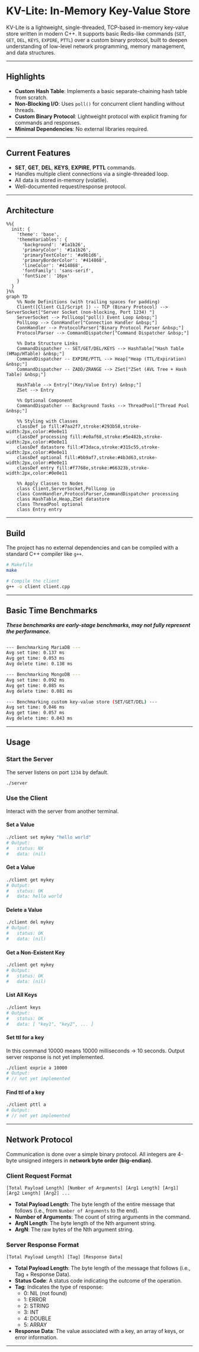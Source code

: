 # KV-Lite: In-Memory Key-Value Store

KV-Lite is a lightweight, single-threaded, TCP-based in-memory key-value store written in modern C++. It supports basic Redis-like commands (`SET`, `GET`, `DEL`, `KEYS`, `EXPIRE`, `PTTL`) over a custom binary protocol, built to deepen understanding of low-level network programming, memory management, and data structures.

---

## Highlights

- **Custom Hash Table**: Implements a basic separate-chaining hash table from scratch.
- **Non-Blocking I/O**: Uses `poll()` for concurrent client handling without threads.
- **Custom Binary Protocol**: Lightweight protocol with explicit framing for commands and responses.
- **Minimal Dependencies**: No external libraries required.

---

## Current Features

- **SET**, **GET**, **DEL**, **KEYS**, **EXPIRE**, **PTTL** commands.
- Handles multiple client connections via a single-threaded loop.
- All data is stored in-memory (volatile).
- Well-documented request/response protocol.

---

## Architecture

```mermaid
%%{
  init: {
    'theme': 'base',
    'themeVariables': {
      'background': '#1a1b26',
      'primaryColor': '#1a1b26',
      'primaryTextColor': '#a9b1d6',
      'primaryBorderColor': '#414868',
      'lineColor': '#414868',
      'fontFamily': 'sans-serif',
      'fontSize': '16px'
    }
  }
}%%
graph TD
    %% Node Definitions (with trailing spaces for padding)
    Client([Client CLI/Script ]) -- TCP (Binary Protocol) --> ServerSocket["Server Socket (non-blocking, Port 1234) "]
    ServerSocket --> PollLoop["poll() Event Loop &nbsp;"]
    PollLoop --> ConnHandler["Connection Handler &nbsp;"]
    ConnHandler --> ProtocolParser["Binary Protocol Parser &nbsp;"]
    ProtocolParser --> CommandDispatcher["Command Dispatcher &nbsp;"]

    %% Data Structure Links
    CommandDispatcher -- SET/GET/DEL/KEYS --> HashTable["Hash Table (HMap/HTable) &nbsp;"]
    CommandDispatcher -- EXPIRE/PTTL --> Heap["Heap (TTL/Expiration) &nbsp;"]
    CommandDispatcher -- ZADD/ZRANGE --> ZSet["ZSet (AVL Tree + Hash Table) &nbsp;"]

    HashTable --> Entry["(Key/Value Entry) &nbsp;"]
    ZSet --> Entry

    %% Optional Component
    CommandDispatcher -- Background Tasks --> ThreadPool["Thread Pool &nbsp;"]

    %% Styling with Classes
    classDef io fill:#7aa2f7,stroke:#293b58,stroke-width:2px,color:#0e0e11
    classDef processing fill:#e0af68,stroke:#5e482b,stroke-width:2px,color:#0e0e11
    classDef datastore fill:#73daca,stroke:#315c55,stroke-width:2px,color:#0e0e11
    classDef optional fill:#bb9af7,stroke:#4b3d63,stroke-width:2px,color:#0e0e11
    classDef entry fill:#f7768e,stroke:#66323b,stroke-width:2px,color:#0e0e11

    %% Apply Classes to Nodes
    class Client,ServerSocket,PollLoop io
    class ConnHandler,ProtocolParser,CommandDispatcher processing
    class HashTable,Heap,ZSet datastore
    class ThreadPool optional
    class Entry entry
```


---

## Build

The project has no external dependencies and can be compiled with a standard C++ compiler like `g++`.

```bash
# Makefile
make

# Compile the client
g++ -o client client.cpp
```
---

## Basic Time Benchmarks

***These benchmarks are early-stage benchmarks, may not fully represent the performance.***

```bash

--- Benchmarking MariaDB ---
Avg set time: 0.137 ms
Avg get time: 0.053 ms
Avg delete time: 0.138 ms

--- Benchmarking MongoDB ---
Avg set time: 0.092 ms
Avg get time: 0.085 ms
Avg delete time: 0.081 ms

--- Benchmarking custom key-value store (SET/GET/DEL) ---
Avg set time: 0.046 ms
Avg get time: 0.057 ms
Avg delete time: 0.043 ms
```

---

## Usage

### Start the Server

The server listens on port `1234` by default.

```bash
./server
```

### Use the Client

Interact with the server from another terminal.

#### Set a Value

```bash
./client set mykey "hello world"
# Output:
#   status: NX
#   data: (nil)
```

#### Get a Value

```bash
./client get mykey
# Output:
#   status: OK
#   data: hello world
```

#### Delete a Value

```bash
./client del mykey
# Output:
#   status: OK
#   data: (nil)
```

#### Get a Non-Existent Key

```bash
./client get mykey
# Output:
#   status: OK
#   data: (nil)
```

#### List All Keys

```bash
./client keys
# Output:
#   status: OK
#   data: [ "key1", "key2", ... ]
```

#### Set ttl for a key
In this command 10000 means 10000 milliseconds -> 10 seconds. Output server response is not yet implemented.

```bash
./client exprie a 10000
# Output:
# // not yet implemented
```

#### Find ttl of a key

```bash
./client pttl a
# Output:
# // not yet implemented
```
---

## Network Protocol

Communication is done over a simple binary protocol. All integers are 4-byte unsigned integers in **network byte order (big-endian)**.

### Client Request Format

```
[Total Payload Length] [Number of Arguments] [Arg1 Length] [Arg1] [Arg2 Length] [Arg2] ...
```

- **Total Payload Length**: The byte length of the entire message that follows (i.e., from `Number of Arguments` to the end).
- **Number of Arguments**: The count of string arguments in the command.
- **ArgN Length**: The byte length of the Nth argument string.
- **ArgN**: The raw bytes of the Nth argument string.

### Server Response Format

```
[Total Payload Length] [Tag] [Response Data]
```

- **Total Payload Length**: The byte length of the message that follows (i.e., Tag + Response Data).
- **Status Code**: A status code indicating the outcome of the operation.
- **Tag**: Indicates the type of response:
  - 0: NIL (not found)
  - 1: ERROR
  - 2: STRING
  - 3: INT
  - 4: DOUBLE
  - 5: ARRAY
- **Response Data**: The value associated with a key, an array of keys, or error information.

---
